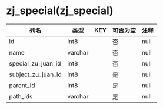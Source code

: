 # zj_special(zj_special)
| 列名   | 类型   | KEY  | 可否为空 | 注释   |
| ---- | ---- | ---- | ---- | ---- |
|id|int8||否|null|
|name|varchar||否|null|
|special_zu_juan_id|int8||否|null|
|subject_zu_juan_id|int8||是|null|
|parent_id|int8||是|null|
|path_ids|varchar||是|null|
